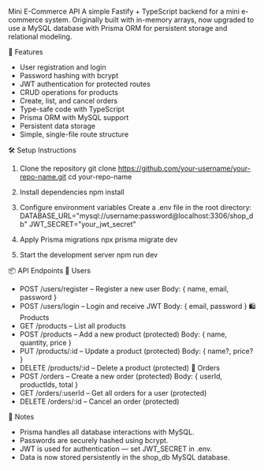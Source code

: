 Mini E-Commerce API
A simple Fastify + TypeScript backend for a mini e-commerce system.
Originally built with in-memory arrays, now upgraded to use a MySQL database with Prisma ORM for persistent storage and relational modeling.

🚀 Features

- User registration and login
- Password hashing with bcrypt
- JWT authentication for protected routes
- CRUD operations for products
- Create, list, and cancel orders
- Type-safe code with TypeScript
- Prisma ORM with MySQL support
- Persistent data storage
- Simple, single-file route structure

🛠️ Setup Instructions

1. Clone the repository
   git clone https://github.com/your-username/your-repo-name.git
   cd your-repo-name

2. Install dependencies
   npm install

3. Configure environment variables
   Create a .env file in the root directory:
   DATABASE_URL="mysql://username:password@localhost:3306/shop_db"
   JWT_SECRET="your_jwt_secret"

4. Apply Prisma migrations
   npx prisma migrate dev

5. Start the development server
   npm run dev

📦 API Endpoints
👤 Users

- POST /users/register – Register a new user
  Body: { name, email, password }
- POST /users/login – Login and receive JWT
  Body: { email, password }
  🛍️ Products
- GET /products – List all products
- POST /products – Add a new product (protected)
  Body: { name, quantity, price }
- PUT /products/:id – Update a product (protected)
  Body: { name?, price? }
- DELETE /products/:id – Delete a product (protected)
  🧾 Orders
- POST /orders – Create a new order (protected)
  Body: { userId, productIds, total }
- GET /orders/:userId – Get all orders for a user (protected)
- DELETE /orders/:id – Cancel an order (protected)

📝 Notes

- Prisma handles all database interactions with MySQL.
- Passwords are securely hashed using bcrypt.
- JWT is used for authentication — set JWT_SECRET in .env.
- Data is now stored persistently in the shop_db MySQL database.
